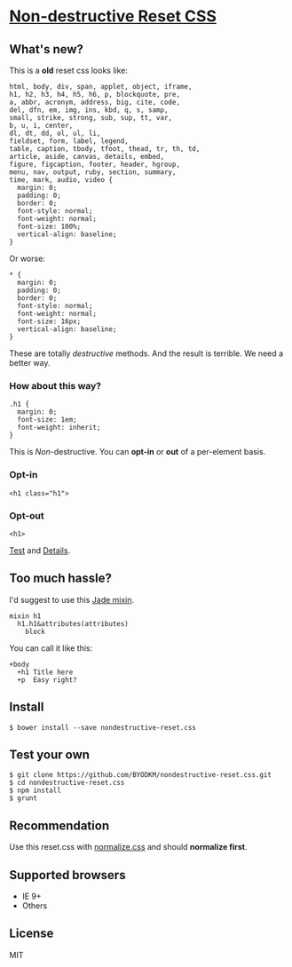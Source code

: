 # [Non-destructive Reset CSS](src/nondestructive-reset.styl)

## What's new?

This is a **old** reset css looks like:

```
html, body, div, span, applet, object, iframe,
h1, h2, h3, h4, h5, h6, p, blockquote, pre,
a, abbr, acronym, address, big, cite, code,
del, dfn, em, img, ins, kbd, q, s, samp,
small, strike, strong, sub, sup, tt, var,
b, u, i, center,
dl, dt, dd, ol, ul, li,
fieldset, form, label, legend,
table, caption, tbody, tfoot, thead, tr, th, td,
article, aside, canvas, details, embed,
figure, figcaption, footer, header, hgroup,
menu, nav, output, ruby, section, summary,
time, mark, audio, video {
  margin: 0;
  padding: 0;
  border: 0;
  font-style: normal;
  font-weight: normal;
  font-size: 100%;
  vertical-align: baseline;
}
```

Or worse:

```
* {
  margin: 0;
  padding: 0;
  border: 0;
  font-style: normal;
  font-weight: normal;
  font-size: 16px;
  vertical-align: baseline;
}
```

These are totally _destructive_ methods. And the result is terrible.
We need a better way.

### How about this way?

```
.h1 {
  margin: 0;
  font-size: 1em;
  font-weight: inherit;
}
```

This is _Non_-destructive. You can **opt-in** or **out** of a per-element basis.

### Opt-in

```
<h1 class="h1">
```
### Opt-out

```
<h1>
```

[Test](http://byodkm.github.io/nondestructive-reset.css/test/) and [Details](src/nondestructive-reset.styl).

## Too much hassle?

I'd suggest to use this [Jade mixin](helper/nondestructive-reset.jade).

```
mixin h1
  h1.h1&attributes(attributes)
    block
```

You can call it like this:

```
+body
  +h1 Title here
  +p  Easy right?
```

## Install

```
$ bower install --save nondestructive-reset.css
```

## Test your own

```
$ git clone https://github.com/BYODKM/nondestructive-reset.css.git
$ cd nondestructive-reset.css
$ npm install
$ grunt
```

## Recommendation

Use this reset.css with [normalize.css](https://github.com/necolas/normalize.css) and should **normalize first**.

## Supported browsers

- IE 9+
- Others

## License

MIT
